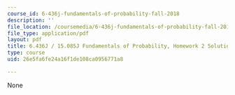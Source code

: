 ```yaml
---
course_id: 6-436j-fundamentals-of-probability-fall-2018
description: ''
file_location: /coursemedia/6-436j-fundamentals-of-probability-fall-2018/26e5fa6fe24a16f1de108ca0956771a8_MIT6_436JF18_hw2solutions.pdf
file_type: application/pdf
layout: pdf
title: 6.436J / 15.085J Fundamentals of Probability, Homework 2 Solutions
type: course
uid: 26e5fa6fe24a16f1de108ca0956771a8

---
```

None